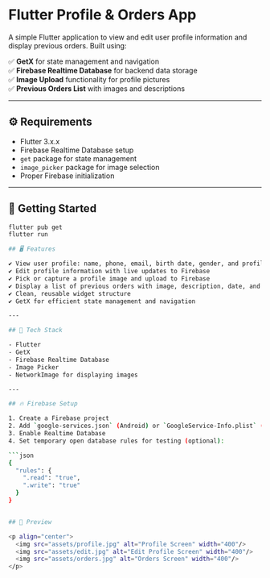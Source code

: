 # Flutter Profile & Orders App

A simple Flutter application to view and edit user profile information and display previous orders. Built using:

✅ **GetX** for state management and navigation  
✅ **Firebase Realtime Database** for backend data storage  
✅ **Image Upload** functionality for profile pictures  
✅ **Previous Orders List** with images and descriptions  

---

## ⚙️ Requirements

- Flutter 3.x.x  
- Firebase Realtime Database setup  
- `get` package for state management  
- `image_picker` package for image selection  
- Proper Firebase initialization  

---

## 🚀 Getting Started

```bash
flutter pub get
flutter run

## 🖥️ Features

✔ View user profile: name, phone, email, birth date, gender, and profile picture  
✔ Edit profile information with live updates to Firebase  
✔ Pick or capture a profile image and upload to Firebase  
✔ Display a list of previous orders with image, description, date, and total amount  
✔ Clean, reusable widget structure  
✔ GetX for efficient state management and navigation  

---

## 🧩 Tech Stack

- Flutter  
- GetX  
- Firebase Realtime Database  
- Image Picker  
- NetworkImage for displaying images  

---

## 🔥 Firebase Setup

1. Create a Firebase project  
2. Add `google-services.json` (Android) or `GoogleService-Info.plist` (iOS)  
3. Enable Realtime Database  
4. Set temporary open database rules for testing (optional):

```json
{
  "rules": {
    ".read": "true",
    ".write": "true"
  }
}


## 📸 Preview

<p align="center">
  <img src="assets/profile.jpg" alt="Profile Screen" width="400"/>
  <img src="assets/edit.jpg" alt="Edit Profile Screen" width="400"/>
  <img src="assets/orders.jpg" alt="Orders Screen" width="400"/>
</p>

